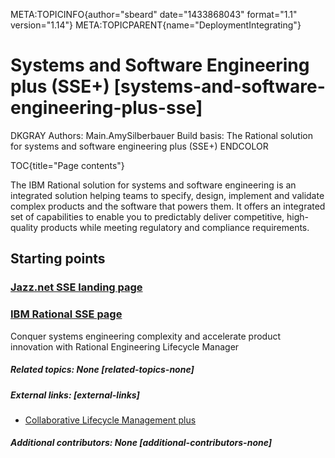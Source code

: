 META:TOPICINFO{author="sbeard" date="1433868043" format="1.1"
version="1.14"} META:TOPICPARENT{name="DeploymentIntegrating"}

# Systems and Software Engineering plus (SSE+) [systems-and-software-engineering-plus-sse]

DKGRAY Authors: Main.AmySilberbauer Build basis: The Rational solution
for systems and software engineering plus (SSE+) ENDCOLOR

TOC{title="Page contents"}

The IBM Rational solution for systems and software engineering is an
integrated solution helping teams to specify, design, implement and
validate complex products and the software that powers them. It offers
an integrated set of capabilities to enable you to predictably deliver
competitive, high-quality products while meeting regulatory and
compliance requirements.

## Starting points

### [Jazz.net SSE landing page](https://jazz.net/products/systems-engineering-and-embedded-software/)

### [IBM Rational SSE page](http://www.ibm.com/software/rational/workbench/systems/)

Conquer systems engineering complexity and accelerate product innovation
with Rational Engineering Lifecycle Manager

##### Related topics: None [related-topics-none]

##### External links: [external-links]

-   [Collaborative Lifecycle Management
    plus](CollaborativeLifecycleManagementPlus)

##### Additional contributors: None [additional-contributors-none]
